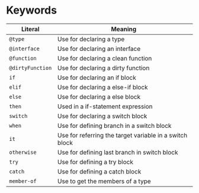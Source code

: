 # Keywords

|Literal|Meaning|
|--|--|
|`@type`|Use for declaring a type
|`@interface`|Use for declaring an interface
|`@function`|Use for declaring a clean function
|`@dirtyFunction`|Use for declaring a dirty function
|`if`|Use for declaring an if block
|`elif`|Use for declaring a else-if block
|`else`|Use for declaring a else block
|`then`|Used in a if-statement expression
|`switch`|Use for declaring a switch block
|`when`|Use for defining branch in a switch block
|`it`|Use for referring the target variable in a switch block
|`otherwise`|Use for defining last branch in switch block
|`try`|Use for defining a try block
|`catch`|Use for defining a catch block
|`member-of`|Use to get the members of a type